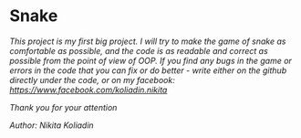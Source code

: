 # Snake

_This project is my first big project.
I will try to make the game of snake as comfortable as possible, 
and the code is as readable and correct as possible from the point of view of OOP. 
If you find any bugs in the game or errors in the code that you can fix or do better - 
write either on the github directly under the code, or on my facebook: 
*https://www.facebook.com/koliadin.nikita*_

_Thank you for your attention_

_Author: Nikita Koliadin_
